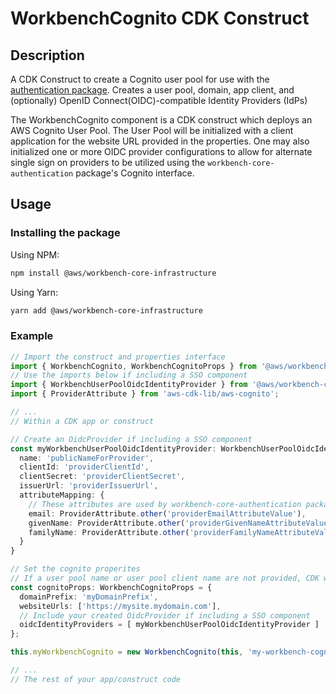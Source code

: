 # WorkbenchCognito CDK Construct

## Description
A CDK Construct to create a Cognito user pool for use with the [authentication package](../../authentication/). Creates a user pool, domain, app client, and (optionally) OpenID Connect(OIDC)-compatible Identity Providers (IdPs)

The WorkbenchCognito component is a CDK construct which deploys an AWS Cognito User Pool. The User Pool will be initialized with a client application for the website URL provided in the properties. One may also initialized one or more OIDC provider configurations to allow for alternate single sign on providers to be utilized using the `workbench-core-authentication` package's Cognito interface. 

## Usage

### Installing the package

Using NPM: 
```bash
npm install @aws/workbench-core-infrastructure
```

Using Yarn: 
```bash
yarn add @aws/workbench-core-infrastructure
```

### Example
```ts
// Import the construct and properties interface
import { WorkbenchCognito, WorkbenchCognitoProps } from '@aws/workbench-core-infrastructure';
// Use the imports below if including a SSO component
import { WorkbenchUserPoolOidcIdentityProvider } from '@aws/workbench-core-infrastructure';
import { ProviderAttribute } from 'aws-cdk-lib/aws-cognito';

// ...
// Within a CDK app or construct

// Create an OidcProvider if including a SSO component
const myWorkbenchUserPoolOidcIdentityProvider: WorkbenchUserPoolOidcIdentityProvider = {
  name: 'publicNameForProvider',
  clientId: 'providerClientId',
  clientSecret: 'providerClientSecret',
  issuerUrl: 'providerIssuerUrl',
  attributeMapping: {
    // These attributes are used by workbench-core-authentication package
    email: ProviderAttribute.other('providerEmailAttributeValue'),
    givenName: ProviderAttribute.other('providerGivenNameAttributeValue'),
    familyName: ProviderAttribute.other('providerFamilyNameAttributeValue'),
  }
}

// Set the cognito properites
// If a user pool name or user pool client name are not provided, CDK will generate them for you
const cognitoProps: WorkbenchCognitoProps = {
  domainPrefix: 'myDomainPrefix',
  websiteUrls: ['https://mysite.mydomain.com'],
  // Include your created OidcProvider if including a SSO component
  oidcIdentityProviders = [ myWorkbenchUserPoolOidcIdentityProvider ]
};

this.myWorkbenchCognito = new WorkbenchCognito(this, 'my-workbench-cognito', cognitoProps);

// ...
// The rest of your app/construct code
```
